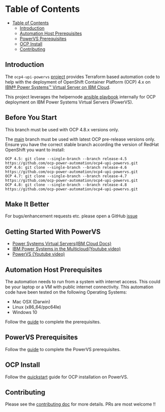 # Table of Contents

- [Table of Contents](#table-of-contents)
  - [Introduction](#introduction)
  - [Automation Host Prerequisites](#automation-host-prerequisites)
  - [PowerVS Prerequisites](#powervs-prerequisites)
  - [OCP Install](#ocp-install)
  - [Contributing](#contributing)


## Introduction

The `ocp4-upi-powervs` [project](https://github.com/ocp-power-automation/ocp4-upi-powervs) provides Terraform based automation code to help with the deployment of OpenShift Container Platform (OCP) 4.x on [IBM® Power Systems™ Virtual Server on IBM Cloud](https://www.ibm.com/cloud/power-virtual-server).

This project leverages the helpernode [ansible playbook](https://github.com/RedHatOfficial/ocp4-helpernode) internally for OCP deployment on IBM Power Systems Virtual Servers (PowerVS).

## Before You Start

This branch must be used with OCP 4.8.x versions only.
	
The [main](https://github.com/ocp-power-automation/ocp4-upi-powervs/tree/master) branch must be used with latest OCP pre-release versions only. Ensure you have the correct stable branch according the version of RedHat OpenShift you want to install:
	
	OCP 4.5: git clone --single-branch --branch release-4.5 https://github.com/ocp-power-automation/ocp4-upi-powervs.git
	OCP 4.6: git clone --single-branch --branch release-4.6 https://github.com/ocp-power-automation/ocp4-upi-powervs.git
	OCP 4.7: git clone --single-branch --branch release-4.7 https://github.com/ocp-power-automation/ocp4-upi-powervs.git
	OCP 4.8: git clone --single-branch --branch release-4.8 https://github.com/ocp-power-automation/ocp4-upi-powervs.git
	

## Make It Better

For bugs/enhancement requests etc. please open a GitHub [issue](https://github.com/ocp-power-automation/ocp4-upi-powervs/issues)

## Getting Started With PowerVS

- [Power Systems Virtual Servers(IBM Cloud Docs)](https://cloud.ibm.com/docs/power-iaas?topic=power-iaas-getting-started)
- [IBM Power Systems in the Multicloud(Youtube video)](https://www.youtube.com/watch?v=RywSfXT_LLs)
- [PowerVS (Youtube video)](https://www.youtube.com/playlist?list=PLVrJaTKVPbKM_9HU8fm4QsklgzLGUwFpv)

## Automation Host Prerequisites

The automation needs to run from a system with internet access. This could be your laptop or a VM with public internet connectivity. This automation code have been tested on the following Operating Systems:
- Mac OSX (Darwin)
- Linux (x86_64/ppc64le)
- Windows 10

Follow the [guide](docs/automation_host_prereqs.md) to complete the prerequisites.

## PowerVS Prerequisites

Follow the [guide](docs/ocp_prereqs_powervs.md) to complete the PowerVS prerequisites.

## OCP Install

Follow the [quickstart](docs/quickstart.md) guide for OCP installation on PowerVS.


## Contributing
Please see the [contributing doc](CONTRIBUTING.md) for more details.
PRs are most welcome !!
